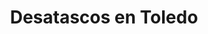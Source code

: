 ---
id: 'service-1515'
title: 'Desatascos en Toledo'
titleMeta: "Desatascos y Poceros en Toledo - Servicio Profesional 24/7"
lugar: 'Seseña'
mediumImage: 'desatascostoledo-lg.webp'
largeImage: 'desatascostoledo-lg.webp'
metaContent: "Desatascos y Poceros en Toledo: Servicio profesional 24/7🚽👷‍♂️ Soluciona problemas de tuberías y saneamiento con rapidez y eficacia. ¡Contáctanos! 📞💧"
detailBreadcrumbSubTitle: 'Single Service'
detailBreadcrumbDesc: 'Empresa de poceros en Toledo con los mejores precios'
canonical: https://www.desatascos-madrid.com/desatascos/toledo


title2: 'Desatascos en Toledo'
#PARRAFO color negro de fondo y letras en verde
detailSubTitle: 'Desatascos y Obras de Pocería en Toledo: Servicios Profesionales con Pociten'

#PARRAFO slider
parrafo: "Mantén tus redes de alcantarillado y saneamiento en perfecto estado con Desatascos Pociten: la opción ideal en desatascos y obras de pocería en Seseña"

#PARRAFO Primera pregunta



descripcion: "Los desatascos en Toledo son comunes y pueden surgir en cualquier momento. En Pociten ofrecemos soluciones integrales. Con más de 15 años de experiencia, garantizamos calidad y eficacia en desatrancos urgentes las 24 horas, los 365 días. Nuestros servicios incluyen limpieza de alcantarillado, reparación de tuberías sin zanja, vaciado de fosas sépticas y detección de fugas de agua con cámaras de TV. Camiones cuba garantizan desatascos efectivos con agua a alta presión."


#Set inner Html con contenido variable

contenidoDescripcion: "
<h2>Desatascos Toledo: Un problema común y cómo solucionarlo</h2>
<p>En Toledo, los atascos en tuberías y alcantarillas son situaciones habituales que pueden surgir inesperadamente. Es importante contar con empresas especializadas que ofrezcan soluciones rápidas y efectivas para resolver estos problemas con garantía de calidad.</p>
<br>
<h3>Servicios de desatascos en Toledo</h3>
<ul>
<p>-Limpieza de alcantarillado</p>
<p>-Reparación de tuberías sin obras</p>
<p>-Vaciado de fosas sépticas</p>
</ul>

<h3>Experiencia y tecnología al servicio del cliente</h3>
<p>Contamos con más de 15 años de experiencia en el sector de los desatascos y poceros en Toledo, lo que asegura la eficacia de sus servicios. Disponemos de personal altamente capacitado y maquinaria de vanguardia para abordar cualquier tipo de atasco de manera profesional.</p>
<br>
<h3>Soluciones integrales para desatascar tuberías</h3>
<p>Con camiones cuba equipados con sistema de agua a alta presión, garantizamos una limpieza efectiva sin necesidad de utilizar productos químicos corrosivos. Además, ofrecemos servicios de detección de fugas de agua e inspección de tuberías con cámaras de TV para una resolución completa de los problemas.</p>
<br>
<h3>Obras de pocería</h3>
<p>Cuando se requiere una obra de pocería en Toledo, Desatascos Pociten es la mejor opción. Su equipo de profesionales altamente capacitados y con amplia experiencia en obras de pocería, se encarga de realizar todo tipo de reparaciones y obras de alcantarillado y saneamiento.</p>
<br>
<h3>Desatascos urgentes 24 horas</h3>
<p>En Desatascos Pociten, sabemos que los problemas de atascos pueden surgir en cualquier momento, por eso ofrecemos un servicio de desatascos urgentes las 24 horas del día, los 365 días del año. De esta manera, los vecinos de Toledo pueden tener la tranquilidad de contar con una solución rápida y efectiva en cualquier momento.</p>
<br>
<h3>Maquinaria de última generación para desatascar</h3>
<p>Gracias a maquinaria especializada de última generación, como los camiones cuba con agua a alta presión, se garantiza una limpieza exhaustiva y eficaz, sin dañar las tuberías ni el medio ambiente.</p>

<h2>Servicios ofrecidos por Pociten en Toledo</h2>
<h3>Limpieza de alcantarillado y detección de fugas de agua</h3>
<p>Nuestra empresa especializada en desatascos en Toledo ofrece servicios de limpieza de alcantarillado con maquinaria de última generación. Además, realizan la detección de posibles fugas de agua para prevenir futuros problemas de atascos.</p>
<br>
<h3>Reparación de tuberías sin obras y vaciado de fosas sépticas</h3>
<p>Con tecnología avanzada, nuestra empresa de desatascos en Toledo lleva a cabo la reparación de tuberías sin necesidad de realizar obras, lo que permite una solución rápida y efectiva. Asimismo, ofrecemos el vaciado de fosas sépticas para garantizar un correcto funcionamiento de las instalaciones.</p>
<br>
<h3>Inspección de tuberías con cámaras de TV y localización de arquetas ocultas</h3>
<ul>
<p>Inspección de tuberías con cámaras de TV para detectar posibles obstrucciones o daños en el sistema de saneamiento.
</p>
<p>Localización de arquetas ocultas para facilitar el acceso y la reparación de posibles atascos en el sistema de alcantarillado.</p>
</ul>
<br>
<h2>Precios y disponibilidad de servicio</h2>
<h3>Precios asequibles y económicos para la satisfacción del cliente</h3>
<p>Las empresas especializadas en desatascos en Toledo ofrecen tarifas competitivas y ajustadas a las necesidades de cada cliente. Con precios asequibles y económicos, garantizan la máxima satisfacción cumpliendo con un estándar de calidad en cada servicio prestado.</p>
<br>
<h3>Servicio de urgencias las 24 horas del día, los 365 días del año</h3>
<p>Uno de los puntos fuertes de las compañías de desatascos en Toledo es su disponibilidad total. Con un servicio de urgencias las 24 horas, los 365 días del año, están siempre disponibles para atender cualquier problema de manera inmediata, sin importar la hora o el día.</p>
<br>
<h3>Desatascos urgentes con camiones cuba de alta presión</h3>
<p>Para situaciones que requieran una atención inmediata, Pociten cuenta con camiones cuba equipados con sistemas de alta presión. Esta tecnología permite realizar desatascos urgentes de forma rápida y efectiva, garantizando resultados óptimos sin causar daños en las tuberías.</p>
<br>

<h2>Otros Servicios de Poceros en Toledo Cerca de Ti</h2>
<h3>Pocería: Servicios especializados</h3>
<h4>Localización de arquetas y limpieza de pozos y depósitos</h4>
<p>En la pocería especializada se incluye la localización de arquetas, un proceso fundamental para el mantenimiento de las redes de alcantarillado y saneamiento. Además, se ofrece el servicio de limpieza de pozos y depósitos, garantizando un funcionamiento óptimo de las instalaciones.</p>

<h4>Rehabilitación de tuberías sin zanja ni obras</h4>
<p>La rehabilitación de tuberías sin zanja ni obras es una técnica innovadora que evita la necesidad de realizar excavaciones. Gracias a la tecnología actual, es posible reparar y renovar las tuberías de forma eficaz y sin causar molestias a los clientes.</p>

<h4>Atención personalizada y profesional a los clientes</h4>
<p>Nuestra prioridad es brindar un trato cercano y profesional a cada cliente, ofreciendo un servicio personalizado que se ajuste a sus requerimientos y garantizando una comunicación fluida y transparente en todo momento.</p>

"

#PARRAFO Cuarta pregunta



#PARRAFO Quinta pregunta



#FAqs de la pagina



#OPCIONES LI

option1: '✅ Pisos y viviendas en general con problemas de atascos en bañeras, fregaderos o inodoros.'
option2: '✅ Chalets individuales, adosados o pareados de clientes particulares en general con problemas de atascos en arquetas de hojas o tierra. '
option3: '✅ Colegios con atascos en general de aseos y arquetas de patios.'
option4: '✅ Urbanizaciones con atascos, arquetas deterioradas, problemas de tuberías o bajantes.'
option5: '✅ Restaurantes con problemas de atascos en cocina, fregaderos o en los aseos de los clientes.'
option6: '✅ Instalaciones deportivas con problemas en los desagües de las piscina o vaciado de arquetas en los vestuarios.'
option7: '✅ Hoteles para el mantenimiento de sus instalaciones, queriendo dar siempre el mejor servicio a sus huéspedes.'
option 8: '✅ Multinacionales para incidencias o mantenimiento de las instalaciones distribuidas en sus oficinas.'
option 9: '✅ Naves industriales, que generan residuos que sin remedio se acumulan en sus arquetas produciendo atrancos.'


#PARRAFO TEXTO FONDO NEGRO LETRAS VERDES ANTES DE BOTON

parrafo1: '<h2>24 HORAS A TU SERVICIO</h2>'

isFeatured: true
---